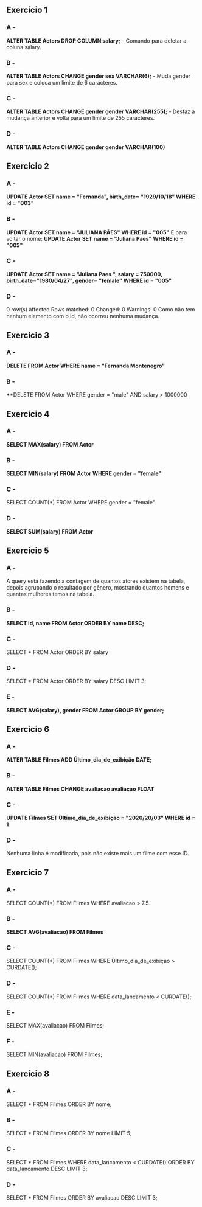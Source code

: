 ## Exercício 1
### A - 
**ALTER TABLE Actors DROP COLUMN salary;** - Comando para deletar a coluna salary.  
### B - 
**ALTER TABLE Actors CHANGE gender sex VARCHAR(6);** - Muda gender para sex e coloca um limite de 6 carácteres.
### C - 
**ALTER TABLE Actors CHANGE gender gender VARCHAR(255);** - Desfaz a mudança anterior e volta para um limite de 255 carácteres.
### D - 
**ALTER TABLE Actors CHANGE gender gender VARCHAR(100)**  
## Exercício 2  
### A - 
**UPDATE Actor
SET name = "Fernanda", birth_date= "1929/10/18"
WHERE id = "003"**  
### B -  
**UPDATE Actor
SET name = "JULIANA PÃES"
WHERE id = "005"**
E para voltar o nome: **UPDATE Actor
SET name = "Juliana Paes"
WHERE id = "005"**  
### C - 
**UPDATE Actor
SET name = "Juliana Paes ", salary = 750000, birth_date="1980/04/27", gender= "female"
WHERE id = "005"**  
### D -  
0 row(s) affected Rows matched: 0  Changed: 0  Warnings: 0
Como não tem nenhum elemento com o id, não ocorreu nenhuma mudança.  
## Exercício 3  
### A -  
**DELETE FROM Actor WHERE name = "Fernanda Montenegro"**  
### B - 
**DELETE FROM Actor WHERE gender = "male" AND salary > 1000000  
## Exercício 4  
### A -  
**SELECT MAX(salary) FROM Actor**  
### B - 
**SELECT MIN(salary) FROM Actor WHERE gender = "female"**  
### C - 
SELECT COUNT(*) FROM Actor WHERE gender = "female"  
### D - 
**SELECT SUM(salary) FROM Actor**  
## Exercício 5
### A -  
A query está fazendo a contagem de quantos atores existem na tabela, depois agrupando o resultado por gênero, mostrando quantos homens e quantas mulheres temos na tabela.  
### B - 
**SELECT id, name FROM Actor
ORDER BY name DESC;**  
### C - 
SELECT * FROM Actor
ORDER BY salary  
### D - 
SELECT * FROM Actor
ORDER BY salary DESC
LIMIT 3;  
### E - 
**SELECT AVG(salary), gender FROM Actor
GROUP BY gender;**  
## Exercício 6
### A - 
**ALTER TABLE Filmes ADD Último_dia_de_exibição DATE;**
### B -  
**ALTER TABLE Filmes CHANGE avaliacao avaliacao FLOAT**  
### C - 
**UPDATE Filmes
SET Último_dia_de_exibição = "2020/20/03"
WHERE id = 1**  
### D - 
Nenhuma linha é modificada, pois não existe mais um filme com esse ID.  
## Exercício 7
### A -  
SELECT COUNT(*) FROM Filmes WHERE avaliacao > 7.5  
### B -  
**SELECT AVG(avaliacao) FROM Filmes**  
### C - 
SELECT COUNT(*) FROM Filmes WHERE Último_dia_de_exibição > CURDATE();  
### D - 
SELECT COUNT(*) FROM Filmes WHERE data_lancamento < CURDATE();  
### E - 
SELECT MAX(avaliacao) FROM Filmes;  
### F - 
SELECT MIN(avaliacao) FROM Filmes;  
## Exercício 8
### A -  
SELECT * FROM Filmes ORDER BY nome;  
### B -  
SELECT * FROM Filmes ORDER BY nome LIMIT 5;  
### C - 
SELECT * FROM Filmes WHERE data_lancamento < CURDATE() 
ORDER BY data_lancamento DESC 
LIMIT 3;  
### D - 
SELECT * FROM Filmes ORDER BY avaliacao DESC 
LIMIT 3;